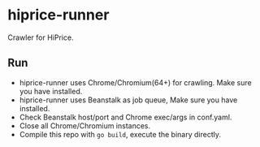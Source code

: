 # hiprice-runner
Crawler for HiPrice.

## Run
- hiprice-runner uses Chrome/Chromium(64+) for crawling. Make sure you have installed.
- hiprice-runner uses Beanstalk as job queue, Make sure you have installed.
- Check Beanstalk host/port and Chrome exec/args in conf.yaml.
- Close all Chrome/Chromium instances.
- Compile this repo with `go build`, execute the binary directly.
